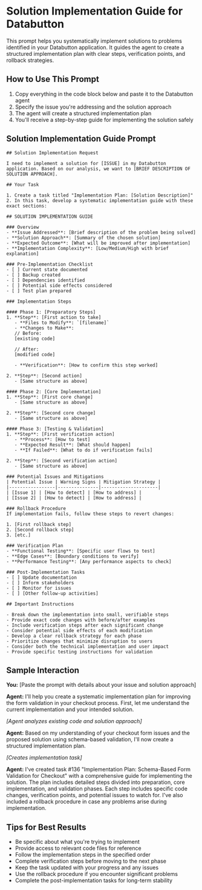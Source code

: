# Solution Implementation Guide for Databutton

This prompt helps you systematically implement solutions to problems identified in your Databutton application. It guides the agent to create a structured implementation plan with clear steps, verification points, and rollback strategies.

## How to Use This Prompt

1. Copy everything in the code block below and paste it to the Databutton agent
2. Specify the issue you're addressing and the solution approach
3. The agent will create a structured implementation plan
4. You'll receive a step-by-step guide for implementing the solution safely

## Solution Implementation Guide Prompt

```
## Solution Implementation Request

I need to implement a solution for [ISSUE] in my Databutton application. Based on our analysis, we want to [BRIEF DESCRIPTION OF SOLUTION APPROACH].

## Your Task

1. Create a task titled "Implementation Plan: [Solution Description]"
2. In this task, develop a systematic implementation guide with these exact sections:

## SOLUTION IMPLEMENTATION GUIDE

### Overview
- **Issue Addressed**: [Brief description of the problem being solved]
- **Solution Approach**: [Summary of the chosen solution]
- **Expected Outcome**: [What will be improved after implementation]
- **Implementation Complexity**: [Low/Medium/High with brief explanation]

### Pre-Implementation Checklist
- [ ] Current state documented
- [ ] Backup created
- [ ] Dependencies identified
- [ ] Potential side effects considered
- [ ] Test plan prepared

### Implementation Steps

#### Phase 1: [Preparatory Steps]
1. **Step**: [First action to take]
   - **Files to Modify**: `[filename]`
   - **Changes to Make**:
   // Before:
   [existing code]
   
   // After:
   [modified code]

   - **Verification**: [How to confirm this step worked]

2. **Step**: [Second action]
   - [Same structure as above]

#### Phase 2: [Core Implementation]
1. **Step**: [First core change]
   - [Same structure as above]

2. **Step**: [Second core change]
   - [Same structure as above]

#### Phase 3: [Testing & Validation]
1. **Step**: [First verification action]
   - **Process**: [How to test]
   - **Expected Result**: [What should happen]
   - **If Failed**: [What to do if verification fails]

2. **Step**: [Second verification action]
   - [Same structure as above]

### Potential Issues and Mitigations
| Potential Issue | Warning Signs | Mitigation Strategy |
|-----------------|---------------|---------------------|
| [Issue 1] | [How to detect] | [How to address] |
| [Issue 2] | [How to detect] | [How to address] |

### Rollback Procedure
If implementation fails, follow these steps to revert changes:

1. [First rollback step]
2. [Second rollback step]
3. [etc.]

### Verification Plan
- **Functional Testing**: [Specific user flows to test]
- **Edge Cases**: [Boundary conditions to verify]
- **Performance Testing**: [Any performance aspects to check]

### Post-Implementation Tasks
- [ ] Update documentation
- [ ] Inform stakeholders
- [ ] Monitor for issues
- [ ] [Other follow-up activities]

## Important Instructions

- Break down the implementation into small, verifiable steps
- Provide exact code changes with before/after examples
- Include verification steps after each significant change
- Consider potential side effects of each modification
- Develop a clear rollback strategy for each phase
- Prioritize changes that minimize disruption to users
- Consider both the technical implementation and user impact
- Provide specific testing instructions for validation
```

## Sample Interaction

**You:** [Paste the prompt with details about your issue and solution approach]

**Agent:** I'll help you create a systematic implementation plan for improving the form validation in your checkout process. First, let me understand the current implementation and your intended solution.

*[Agent analyzes existing code and solution approach]*

**Agent:** Based on my understanding of your checkout form issues and the proposed solution using schema-based validation, I'll now create a structured implementation plan.

*[Creates implementation task]*

**Agent:** I've created task #136 "Implementation Plan: Schema-Based Form Validation for Checkout" with a comprehensive guide for implementing the solution. The plan includes detailed steps divided into preparation, core implementation, and validation phases. Each step includes specific code changes, verification points, and potential issues to watch for. I've also included a rollback procedure in case any problems arise during implementation.

## Tips for Best Results

- Be specific about what you're trying to implement
- Provide access to relevant code files for reference
- Follow the implementation steps in the specified order
- Complete verification steps before moving to the next phase
- Keep the task updated with your progress and any issues
- Use the rollback procedure if you encounter significant problems
- Complete the post-implementation tasks for long-term stability
